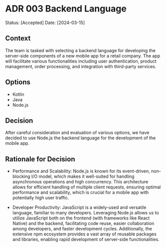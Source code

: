 # ADR 003 Backend Language

Status: [Accepted]
Date: [2024-03-15]

## Context

The team is tasked with selecting a backend language for developing the server-side components of a new mobile app for a retail company. The app will facilitate various functionalities including user authentication, product management, order processing, and integration with third-party services.

## Options

- Kotlin
- Java
- Node.js

## Decision

After careful consideration and evaluation of various options, we have decided to use Node.js the backend language for the development of the mobile app.

## Rationale for Decision

- Performance and Scalability: Node.js is known for its event-driven, non-blocking I/O model, which makes it well-suited for handling asynchronous operations and high concurrency. This architecture allows for efficient handling of multiple client requests, ensuring optimal performance and scalability, which is crucial for a mobile app with potentially high user traffic.

- Developer Productivity: JavaScript is a widely-used and versatile language, familiar to many developers. Leveraging Node.js allows us to utilize JavaScript both on the frontend (with frameworks like React Native) and the backend, facilitating code reuse, easier collaboration among developers, and faster development cycles. Additionally, the extensive npm ecosystem provides a vast array of reusable packages and libraries, enabling rapid development of server-side functionalities.
